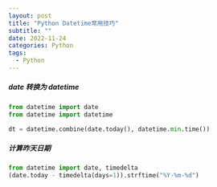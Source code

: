 ```yaml
---
layout: post
title: "Python Datetime常用技巧"
subtitle: ""
date: 2022-11-24
categories: Python
tags:
  - Python
---
```


##### date 转换为 datetime

```python
from datetime import date
from datetime import datetime

dt = datetime.combine(date.today(), datetime.min.time())
```

##### 计算昨天日期

```python
from datetime import date, timedelta
(date.today - timedelta(days=1)).strftime("%Y-%m-%d")
```

